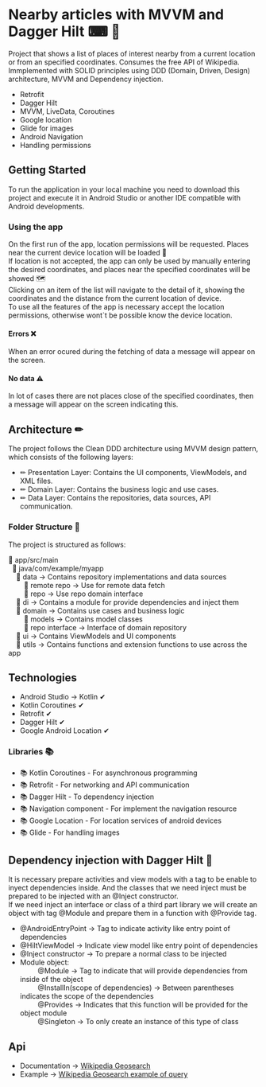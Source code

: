 # Nearby articles with MVVM and Dagger Hilt ⌨ 📌 

Project that shows a list of places of interest nearby from a current location or from an specified coordinates.
Consumes the free API of Wikipedia. Immplemented with SOLID principles using DDD (Domain, Driven, Design) architecture, MVVM and Dependency injection.

* Retrofit
* Dagger Hilt
* MVVM, LiveData, Coroutines
* Google location
* Glide for images
* Android Navigation
* Handling permissions

## Getting Started

To run the application in your local machine you need to download this project and execute it in Android Studio or another IDE compatible with Android developments.

### Using the app

On the first run of the app, location permissions will be requested. Places near the current device location will be loaded 📍  
If location is not accepted, the app can only be used by manually entering the desired coordinates, and places near the specified coordinates will be showed 
🗺️  
Clicking on an item of the list will navigate to the detail of it, showing the coordinates and the distance from the current location of device.  
To use all the features of the app is necessary accept the location permissions, otherwise wont`t be possible know the device location.

#### Errors ❌

When an error ocured during the fetching of data a message will  appear on the screen.

#### No data ⚠️

In lot of cases there are not places close of the specified coordinates, then a message will appear on the screen indicating this.

## Architecture ✏
The project follows the Clean DDD architecture using MVVM design pattern, which consists of the following layers:

* ✏ Presentation Layer: Contains the UI components, ViewModels, and XML files.
* ✏ Domain Layer: Contains the business logic and use cases.
* ✏ Data Layer: Contains the repositories, data sources, API communication.


### Folder Structure 📁
The project is structured as follows:

 📁 app/src/main  
&nbsp;&nbsp;📁 java/com/example/myapp  
&nbsp;&nbsp;&nbsp;&nbsp;📁 data -> Contains repository implementations and data sources  
&nbsp;&nbsp;&nbsp;&nbsp;&nbsp;&nbsp;&nbsp;&nbsp;📁 remote repo -> Use for remote data fetch  
&nbsp;&nbsp;&nbsp;&nbsp;&nbsp;&nbsp;&nbsp;&nbsp;📁 repo -> Use repo domain interface  
&nbsp;&nbsp;&nbsp;&nbsp;📁 di -> Contains a module for provide dependencies and inject them   
&nbsp;&nbsp;&nbsp;&nbsp;📁 domain -> Contains use cases and business logic  
&nbsp;&nbsp;&nbsp;&nbsp;&nbsp;&nbsp;&nbsp;&nbsp;📁 models -> Contains model classes  
&nbsp;&nbsp;&nbsp;&nbsp;&nbsp;&nbsp;&nbsp;&nbsp;📁 repo interface -> Interface of domain repository  
&nbsp;&nbsp;&nbsp;&nbsp;📁 ui -> Contains ViewModels and UI components  
&nbsp;&nbsp;&nbsp;&nbsp;📁 utils -> Contains functions and extension functions to use across the app  

## Technologies

* Android Studio → Kotlin ✔
* Kotlin Coroutines ✔
* Retrofit ✔
* Dagger Hilt ✔
* Google Android Location ✔  

### Libraries 📚

* 📚 Kotlin Coroutines - For asynchronous programming
* 📚 Retrofit - For networking and API communication
* 📚 Dagger Hilt - To dependency injection
* 📚 Navigation component - For implement the navigation resource
* 📚 Google Location - For location services of android devices
* 📚 Glide - For handling images

## Dependency injection with Dagger Hilt 📗

It is necessary prepare activities and view models with a tag to be enable to inyect dependencies inside. And the classes that we need inject must be prepared to be injected with an @Inject constructor.  
If we need inject an interface or class of a third part library we will create an object with tag @Module and prepare them in a function with @Provide tag.

* @AndroidEntryPoint -> Tag to indicate activity like entry point of dependencies
* @HiltViewModel -> Indicate view model like entry point of dependencies
* @Inject constructor -> To prepare a normal class to be injected
* Module object:  
&nbsp;&nbsp;&nbsp;&nbsp;&nbsp;&nbsp;&nbsp;&nbsp; @Module -> Tag to indicate that will provide dependencies from inside of the object  
&nbsp;&nbsp;&nbsp;&nbsp;&nbsp;&nbsp;&nbsp;&nbsp; @InstallIn(scope of dependencies) -> Between parentheses indicates the scope of the dependencies  
&nbsp;&nbsp;&nbsp;&nbsp;&nbsp;&nbsp;&nbsp;&nbsp; @Provides -> Indicates that this function will be provided for the object module  
&nbsp;&nbsp;&nbsp;&nbsp;&nbsp;&nbsp;&nbsp;&nbsp; @Singleton -> To only create an instance of this type of class  

## Api 

* Documentation → [Wikipedia Geosearch](https://www.mediawiki.org/wiki/API:Geosearch)
* Example → [Wikipedia Geosearch example of query](https://en.wikipedia.org/w/api.php?action=query&generator=geosearch&prop=coordinates%7Cpageimages&ggscoord=39.46975%7C-0.37739)



